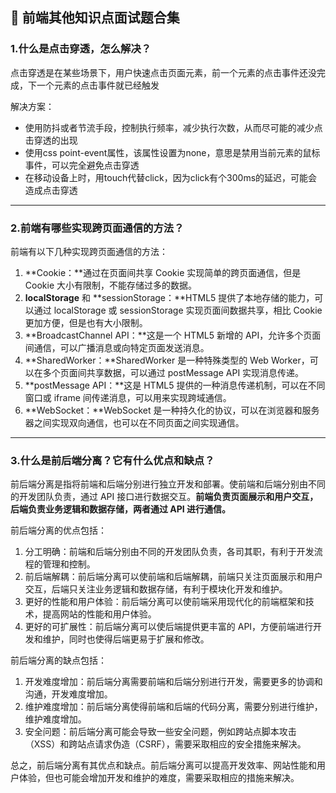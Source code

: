 ## 📒 前端其他知识点面试题合集

### 1.什么是点击穿透，怎么解决？

点击穿透是在某些场景下，用户快速点击页面元素，前一个元素的点击事件还没完成，下一个元素的点击事件就已经触发

解决方案：

- 使用防抖或者节流手段，控制执行频率，减少执行次数，从而尽可能的减少点击穿透的出现
- 使用css point-event属性，该属性设置为none，意思是禁用当前元素的鼠标事件，可以完全避免点击穿透
- 在移动设备上时，用touch代替click，因为click有个300ms的延迟，可能会造成点击穿透

------

### 2.前端有哪些实现跨页面通信的方法？

前端有以下几种实现跨页面通信的方法：

1. **Cookie：**通过在页面间共享 Cookie 实现简单的跨页面通信，但是 Cookie 大小有限制，不能存储过多的数据。
2. **localStorage** 和 **sessionStorage：**HTML5 提供了本地存储的能力，可以通过 localStorage 或 sessionStorage 实现页面间数据共享，相比 Cookie 更加方便，但是也有大小限制。
3. **BroadcastChannel API：**这是一个 HTML5 新增的 API，允许多个页面间通信，可以广播消息或向特定页面发送消息。
4. **SharedWorker：**SharedWorker 是一种特殊类型的 Web Worker，可以在多个页面间共享数据，可以通过 postMessage API 实现消息传递。
5. **postMessage API：**这是 HTML5 提供的一种消息传递机制，可以在不同窗口或 iframe 间传递消息，可以用来实现跨域通信。
6. **WebSocket：**WebSocket 是一种持久化的协议，可以在浏览器和服务器之间实现双向通信，也可以在不同页面之间实现通信。

------

### 3.什么是前后端分离？它有什么优点和缺点？

前后端分离是指将前端和后端分别进行独立开发和部署。使前端和后端分别由不同的开发团队负责，通过 API 接口进行数据交互。**前端负责页面展示和用户交互，后端负责业务逻辑和数据存储，两者通过 API 进行通信。**

前后端分离的优点包括：

1. 分工明确：前端和后端分别由不同的开发团队负责，各司其职，有利于开发流程的管理和控制。
2. 前后端解耦：前后端分离可以使前端和后端解耦，前端只关注页面展示和用户交互，后端只关注业务逻辑和数据存储，有利于模块化开发和维护。
3. 更好的性能和用户体验：前后端分离可以使前端采用现代化的前端框架和技术，提高网站的性能和用户体验。
4. 更好的可扩展性：前后端分离可以使后端提供更丰富的 API，方便前端进行开发和维护，同时也使得后端更易于扩展和修改。

前后端分离的缺点包括：

1. 开发难度增加：前后端分离需要前端和后端分别进行开发，需要更多的协调和沟通，开发难度增加。
2. 维护难度增加：前后端分离使得前端和后端的代码分离，需要分别进行维护，维护难度增加。
3. 安全问题：前后端分离可能会导致一些安全问题，例如跨站点脚本攻击（XSS）和跨站点请求伪造（CSRF），需要采取相应的安全措施来解决。

总之，前后端分离有其优点和缺点。前后端分离可以提高开发效率、网站性能和用户体验，但也可能会增加开发和维护的难度，需要采取相应的措施来解决。
